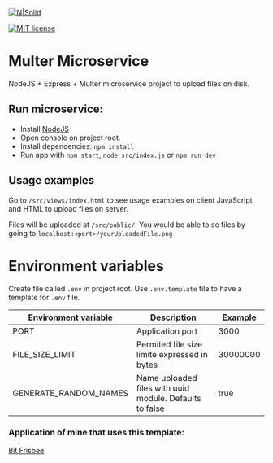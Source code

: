 [![N|Solid](https://dl.dropboxusercontent.com/s/oy06v7r8d871cr8/splitvice-banner.png?dl=0)](http://split-vice.com)

[![MIT license](https://img.shields.io/badge/License-MIT-blue.svg)](https://lbesson.mit-license.org/)

# Multer Microservice
NodeJS + Express + Multer microservice project to upload files on disk.
## Run microservice:
- Install <a href="https://nodejs.org/" target="_blank">NodeJS</a>
- Open console on project root.
- Install dependencies: `npm install`
- Run app with `npm start`, `node src/index.js` or `npm run dev`
## Usage examples
Go to `/src/views/index.html` to see usage examples on client JavaScript and HTML to upload files on server.

Files will be uploaded at `/src/public/`. You would be able to se files by going to `localhost:<port>/yourUploadedFile.png`

# Environment variables
Create file called `.env` in project root. Use `.env.template` file to have a template for `.env` file.

| Environment variable  | Description                                             | Example  |
| --------------------- | ------------------------------------------------------- | -------- |
| PORT                  | Application port                                        | 3000     |
| FILE_SIZE_LIMIT       | Permited file size limite expressed in bytes            | 30000000 |
| GENERATE_RANDOM_NAMES | Name uploaded files with uuid module. Defaults to false | true     |

### Application of mine that uses this template:
<a href="https://github.com/splitvice/bit-frisbee" target="_blank">Bit Frisbee</a>